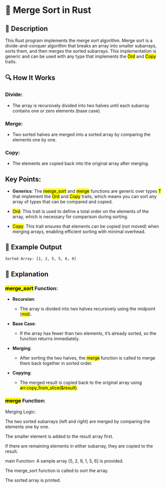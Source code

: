 # 📌 Merge Sort in Rust

## 🚀 Description
This Rust program implements the merge sort algorithm. 
Merge sort is a divide-and-conquer algorithm that breaks an array into smaller subarrays, sorts them, and then merges the sorted subarrays. 
This implementation is generic and can be used with any type that implements the <mark>Ord</mark> and <mark>Copy</mark> traits.

## 🔍 How It Works
### Divide:

- The array is recursively divided into two halves until each subarray contains one or zero elements (base case).

### Merge:

- Two sorted halves are merged into a sorted array by comparing the elements one by one.

### Copy:

- The elements are copied back into the original array after merging.

## Key Points:
- **Generics**: The <mark>merge_sort</mark> and <mark>merge</mark> functions are generic over types <mark>T</mark> that implement the <mark>Ord</mark> and <mark>Copy</mark> traits, which means you can sort any array of types that can be compared and copied.

- <mark>Ord</mark>: This trait is used to define a total order on the elements of the array, which is necessary for comparison during sorting.

- <mark>Copy</mark>: This trait ensures that elements can be copied (not moved) when merging arrays, enabling efficient sorting with minimal overhead.

## 🎯 Example Output
```sh
Sorted Array: [1, 2, 5, 5, 6, 9]
```

## 📂 Explanation
### <mark>merge_sort</mark> Function:
- **Recursion**:

   - The array is divided into two halves recursively using the midpoint (<mark>mid</mark>).

- **Base Case**:

   - If the array has fewer than two elements, it’s already sorted, so the function returns immediately.

- **Merging**:

    - After sorting the two halves, the <mark>merge</mark> function is called to merge them back together in sorted order.

- **Copying**:

    - The merged result is copied back to the original array using <mark>arr.copy_from_slice(&result)</mark>.

### <mark>merge</mark> Function:
Merging Logic:

The two sorted subarrays (left and right) are merged by comparing the elements one by one.

The smaller element is added to the result array first.

If there are remaining elements in either subarray, they are copied to the result.

main Function:
A sample array [5, 2, 9, 1, 5, 6] is provided.

The merge_sort function is called to sort the array.

The sorted array is printed.

